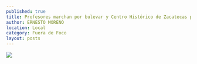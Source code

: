 ```yaml
---
published: true
title: Profesores marchan por bulevar y Centro Histórico de Zacatecas para manifestar su rechazo a las reformas educativa y laboral
author: ERNESTO MORENO
location: Local
category: Fuera de Foco
layout: posts
---
```


![](http://i.imgur.com/WxSLnnfm.jpg)
